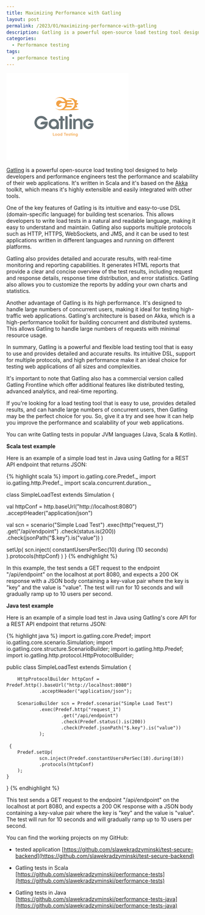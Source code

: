 ```yaml
---
title: Maximizing Performance with Gatling
layout: post
permalink: /2023/01/maximizing-performance-with-gatling
description: Gatling is a powerful open-source load testing tool designed to help developers and performance engineers test the performance and scalability of their web applications. It's written in Scala and it's based on the Akka toolkit, which means it's highly extensible and easily integrated with other tools.
categories:
  - Performance testing
tags:
  - performance testing 
---
```


<img src="/images/blog/1582210782200.png" loading="lazy" alt="">

[Gatling](https://gatling.io) is a powerful open-source load testing tool designed to help developers and performance
engineers test the performance and scalability of their web applications. It's written in Scala and it's based on
the [Akka](https://akka.io) toolkit, which means it's highly extensible and easily integrated with other tools.

One of the key features of Gatling is its intuitive and easy-to-use DSL (domain-specific language) for building test
scenarios. This allows developers to write load tests in a natural and readable language, making it easy to understand
and maintain. Gatling also supports multiple protocols such as HTTP, HTTPS, WebSockets, and JMS, and it can be used to
test applications written in different languages and running on different platforms.

Gatling also provides detailed and accurate results, with real-time monitoring and reporting capabilities. It generates
HTML reports that provide a clear and concise overview of the test results, including request and response details,
response time distribution, and error statistics. Gatling also allows you to customize the reports by adding your own
charts and statistics.

Another advantage of Gatling is its high performance. It's designed to handle large numbers of concurrent users, making
it ideal for testing high-traffic web applications. Gatling's architecture is based on Akka, which is a high-performance
toolkit for building concurrent and distributed systems. This allows Gatling to handle large numbers of requests with
minimal resource usage.

In summary, Gatling is a powerful and flexible load testing tool that is easy to use and provides detailed and accurate
results. Its intuitive DSL, support for multiple protocols, and high performance make it an ideal choice for testing web
applications of all sizes and complexities.

It's important to note that Gatling also has a commercial version called Gatling Frontline which offer additional
features like distributed testing, advanced analytics, and real-time reporting.

If you're looking for a load testing tool that is easy to use, provides detailed results, and can handle large numbers
of concurrent users, then Gatling may be the perfect choice for you. So, give it a try and see how it can help you
improve the performance and scalability of your web applications.

You can write Gatling tests in popular JVM languages (Java, Scala & Kotlin).

**Scala test example**

Here is an example of a simple load test in Java using Gatling for a REST API endpoint that returns JSON:

{% highlight scala %}
import io.gatling.core.Predef._
import io.gatling.http.Predef._
import scala.concurrent.duration._

class SimpleLoadTest extends Simulation {

  val httpConf = http.baseUrl("http://localhost:8080")
    .acceptHeader("application/json")

  val scn = scenario("Simple Load Test")
    .exec(http("request_1")
      .get("/api/endpoint")
      .check(status.is(200))
      .check(jsonPath("$.key").is("value"))
    )

  setUp(
    scn.inject(
      constantUsersPerSec(10) during (10 seconds)
    ).protocols(httpConf)
  )
}
{% endhighlight %}

In this example, the test sends a GET request to the endpoint "/api/endpoint" on the localhost at port 8080, and expects
a 200 OK response with a JSON body containing a key-value pair where the key is "key" and the value is "value". The test
will run for 10 seconds and will gradually ramp up to 10 users per second.

**Java test example**

Here is an example of a simple load test in Java using Gatling's core API for a REST API endpoint that returns JSON:

{% highlight java %}
import io.gatling.core.Predef;
import io.gatling.core.scenario.Simulation;
import io.gatling.core.structure.ScenarioBuilder;
import io.gatling.http.Predef;
import io.gatling.http.protocol.HttpProtocolBuilder;

public class SimpleLoadTest extends Simulation {

        HttpProtocolBuilder httpConf = Predef.http().baseUrl("http://localhost:8080")
                .acceptHeader("application/json");

        ScenarioBuilder scn = Predef.scenario("Simple Load Test")
                .exec(Predef.http("request_1")
                        .get("/api/endpoint")
                        .check(Predef.status().is(200))
                        .check(Predef.jsonPath("$.key").is("value"))
                );

     {
        Predef.setUp(
                scn.inject(Predef.constantUsersPerSec(10).during(10))
                .protocols(httpConf)
        );
    }
}
{% endhighlight %}

This test sends a GET request to the endpoint "/api/endpoint" on the localhost at port 8080, and expects a 200 OK
response with a JSON body containing a key-value pair where the key is "key" and the value is "value". The test will run
for 10 seconds and will gradually ramp up to 10 users per second.

You can find the working projects on my GitHub:

- tested
  application [https://github.com/slawekradzyminski/test-secure-backend](https://github.com/slawekradzyminski/test-secure-backend)

- Gatling tests in
  Scala [https://github.com/slawekradzyminski/performance-tests](https://github.com/slawekradzyminski/performance-tests)

- Gatling tests in
  Java [https://github.com/slawekradzyminski/performance-tests-java](https://github.com/slawekradzyminski/performance-tests-java)

